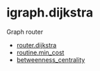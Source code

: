 ﻿# igraph.dijkstra

Graph router

+ [router.dijkstra](igraph.dijkstra/router.dijkstra.1) 
+ [routine.min_cost](igraph.dijkstra/routine.min_cost.1) 
+ [betweenness_centrality](igraph.dijkstra/betweenness_centrality.1) 
